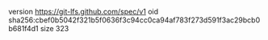 version https://git-lfs.github.com/spec/v1
oid sha256:cbef0b5042f321b5f0636f3c94cc0ca94af783f273d591f3ac29bcb0b681f4d1
size 323
